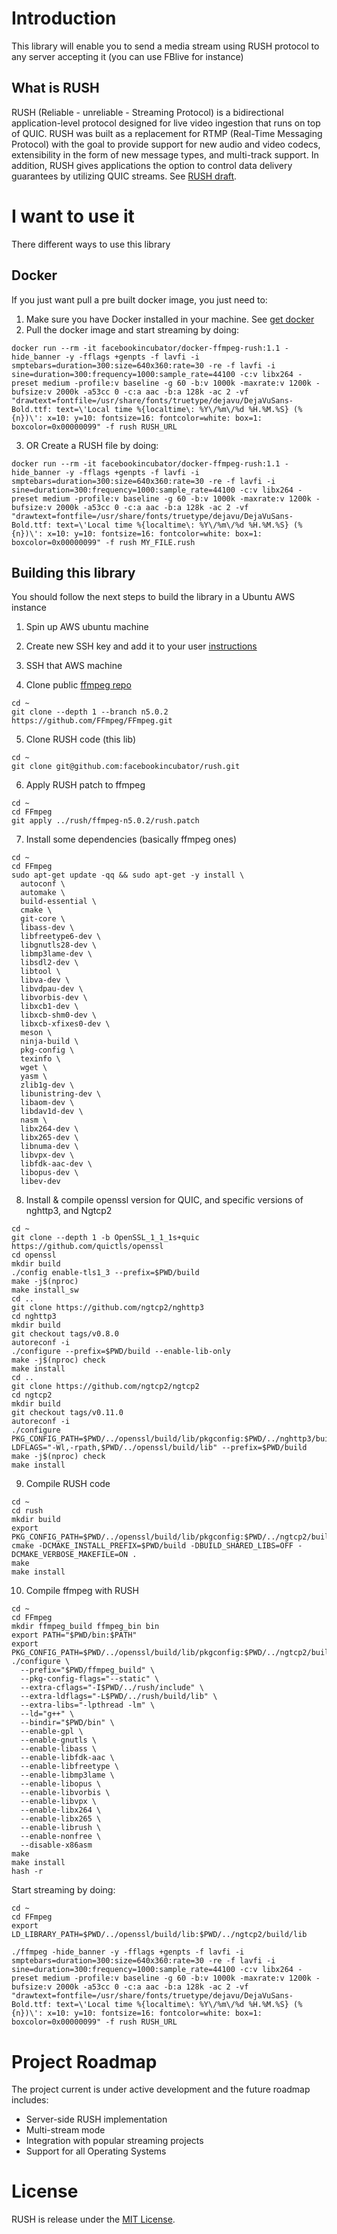 # Introduction
This library will enable you to send a media stream using RUSH protocol to any server accepting it (you can use FBlive for instance)

## What is RUSH
RUSH (Reliable - unreliable - Streaming Protocol) is a bidirectional application-level protocol designed for live video ingestion that runs on top of QUIC.
RUSH was built as a replacement for RTMP (Real-Time Messaging Protocol) with the goal to provide support for new audio and video codecs, extensibility in the form of new message types, and multi-track support. In addition, RUSH gives applications the option to control data delivery guarantees by utilizing QUIC streams.
See [RUSH draft](https://www.ietf.org/archive/id/draft-kpugin-rush-00.html).

# I want to use it
There different ways to use this library

## Docker
If you just want pull a pre built docker image, you just need to:

1. Make sure you have Docker installed in your machine. See [get docker](https://docs.docker.com/get-docker/)
2. Pull the docker image and start streaming by doing:
```
docker run --rm -it facebookincubator/docker-ffmpeg-rush:1.1 -hide_banner -y -fflags +genpts -f lavfi -i smptebars=duration=300:size=640x360:rate=30 -re -f lavfi -i sine=duration=300:frequency=1000:sample_rate=44100 -c:v libx264 -preset medium -profile:v baseline -g 60 -b:v 1000k -maxrate:v 1200k -bufsize:v 2000k -a53cc 0 -c:a aac -b:a 128k -ac 2 -vf "drawtext=fontfile=/usr/share/fonts/truetype/dejavu/DejaVuSans-Bold.ttf: text=\'Local time %{localtime\: %Y\/%m\/%d %H.%M.%S} (%{n})\': x=10: y=10: fontsize=16: fontcolor=white: box=1: boxcolor=0x00000099" -f rush RUSH_URL
```
3. OR Create a RUSH file by doing:
```
docker run --rm -it facebookincubator/docker-ffmpeg-rush:1.1 -hide_banner -y -fflags +genpts -f lavfi -i smptebars=duration=300:size=640x360:rate=30 -re -f lavfi -i sine=duration=300:frequency=1000:sample_rate=44100 -c:v libx264 -preset medium -profile:v baseline -g 60 -b:v 1000k -maxrate:v 1200k -bufsize:v 2000k -a53cc 0 -c:a aac -b:a 128k -ac 2 -vf "drawtext=fontfile=/usr/share/fonts/truetype/dejavu/DejaVuSans-Bold.ttf: text=\'Local time %{localtime\: %Y\/%m\/%d %H.%M.%S} (%{n})\': x=10: y=10: fontsize=16: fontcolor=white: box=1: boxcolor=0x00000099" -f rush MY_FILE.rush
```

## Building this library
You should follow the next steps to build the library in a Ubuntu AWS instance

1. Spin up AWS ubuntu machine

2. Create new SSH key and add it to your user [instructions](https://docs.github.com/en/authentication/connecting-to-github-with-ssh/generating-a-new-ssh-key-and-adding-it-to-the-ssh-agent)

3. SSH that AWS machine

4. Clone public [ffmpeg repo](https://ffmpeg.org/download.html)
```
cd ~
git clone --depth 1 --branch n5.0.2 https://github.com/FFmpeg/FFmpeg.git
```

5. Clone RUSH code (this lib)
```
cd ~
git clone git@github.com:facebookincubator/rush.git
```

6. Apply RUSH patch to ffmpeg
```
cd ~
cd FFmpeg
git apply ../rush/ffmpeg-n5.0.2/rush.patch
```

7. Install some dependencies (basically ffmpeg ones)
```
cd ~
cd FFmpeg
sudo apt-get update -qq && sudo apt-get -y install \
  autoconf \
  automake \
  build-essential \
  cmake \
  git-core \
  libass-dev \
  libfreetype6-dev \
  libgnutls28-dev \
  libmp3lame-dev \
  libsdl2-dev \
  libtool \
  libva-dev \
  libvdpau-dev \
  libvorbis-dev \
  libxcb1-dev \
  libxcb-shm0-dev \
  libxcb-xfixes0-dev \
  meson \
  ninja-build \
  pkg-config \
  texinfo \
  wget \
  yasm \
  zlib1g-dev \
  libunistring-dev \
  libaom-dev \
  libdav1d-dev \
  nasm \
  libx264-dev \
  libx265-dev \
  libnuma-dev \
  libvpx-dev \
  libfdk-aac-dev \
  libopus-dev \
  libev-dev
  ```

8. Install & compile openssl version for QUIC, and specific versions of nghttp3, and Ngtcp2
```
cd ~
git clone --depth 1 -b OpenSSL_1_1_1s+quic https://github.com/quictls/openssl
cd openssl
mkdir build
./config enable-tls1_3 --prefix=$PWD/build
make -j$(nproc)
make install_sw
cd ..
git clone https://github.com/ngtcp2/nghttp3
cd nghttp3
mkdir build
git checkout tags/v0.8.0
autoreconf -i
./configure --prefix=$PWD/build --enable-lib-only
make -j$(nproc) check
make install
cd ..
git clone https://github.com/ngtcp2/ngtcp2
cd ngtcp2
mkdir build
git checkout tags/v0.11.0
autoreconf -i
./configure PKG_CONFIG_PATH=$PWD/../openssl/build/lib/pkgconfig:$PWD/../nghttp3/build/lib/pkgconfig LDFLAGS="-Wl,-rpath,$PWD/../openssl/build/lib" --prefix=$PWD/build
make -j$(nproc) check
make install
```

9. Compile RUSH code
```
cd ~
cd rush
mkdir build
export PKG_CONFIG_PATH=$PWD/../openssl/build/lib/pkgconfig:$PWD/../ngtcp2/build/lib/pkgconfig
cmake -DCMAKE_INSTALL_PREFIX=$PWD/build -DBUILD_SHARED_LIBS=OFF -DCMAKE_VERBOSE_MAKEFILE=ON .
make
make install
```

10. Compile ffmpeg with RUSH
```
cd ~
cd FFmpeg
mkdir ffmpeg_build ffmpeg_bin bin
export PATH="$PWD/bin:$PATH"
export PKG_CONFIG_PATH=$PWD/../openssl/build/lib/pkgconfig:$PWD/../ngtcp2/build/lib/pkgconfig:$PWD/../rush/build/share/pkgconfig ./configure \
  --prefix="$PWD/ffmpeg_build" \
  --pkg-config-flags="--static" \
  --extra-cflags="-I$PWD/../rush/include" \
  --extra-ldflags="-L$PWD/../rush/build/lib" \
  --extra-libs="-lpthread -lm" \
  --ld="g++" \
  --bindir="$PWD/bin" \
  --enable-gpl \
  --enable-gnutls \
  --enable-libass \
  --enable-libfdk-aac \
  --enable-libfreetype \
  --enable-libmp3lame \
  --enable-libopus \
  --enable-libvorbis \
  --enable-libvpx \
  --enable-libx264 \
  --enable-libx265 \
  --enable-librush \
  --enable-nonfree \
  --disable-x86asm
make
make install
hash -r
```

Start streaming by doing:
```
cd ~
cd FFmpeg
export LD_LIBRARY_PATH=$PWD/../openssl/build/lib:$PWD/../ngtcp2/build/lib

./ffmpeg -hide_banner -y -fflags +genpts -f lavfi -i smptebars=duration=300:size=640x360:rate=30 -re -f lavfi -i sine=duration=300:frequency=1000:sample_rate=44100 -c:v libx264 -preset medium -profile:v baseline -g 60 -b:v 1000k -maxrate:v 1200k -bufsize:v 2000k -a53cc 0 -c:a aac -b:a 128k -ac 2 -vf "drawtext=fontfile=/usr/share/fonts/truetype/dejavu/DejaVuSans-Bold.ttf: text=\'Local time %{localtime\: %Y\/%m\/%d %H.%M.%S} (%{n})\': x=10: y=10: fontsize=16: fontcolor=white: box=1: boxcolor=0x00000099" -f rush RUSH_URL
```

# Project Roadmap
The project current is under active development and the future roadmap includes:
 - Server-side RUSH implementation
 - Multi-stream mode
 - Integration with popular streaming projects
 - Support for all Operating Systems

# License
RUSH is release under the [MIT License](https://github.com/facebookincubator/rush/blob/master/LICENSE).
